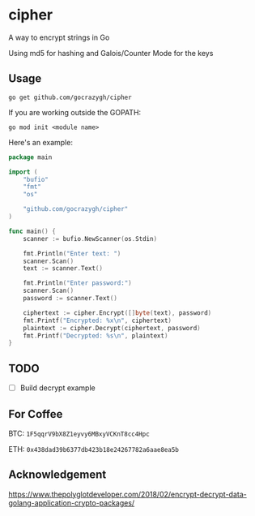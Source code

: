# cipher
A way to encrypt strings in Go

Using md5 for hashing and Galois/Counter Mode for the keys

## Usage

```
go get github.com/gocrazygh/cipher
```

If you are working outside the GOPATH:
```
go mod init <module name>
```

Here's an example:
```go
package main

import (
	"bufio"
	"fmt"
	"os"

	"github.com/gocrazygh/cipher"
)

func main() {
	scanner := bufio.NewScanner(os.Stdin)

	fmt.Println("Enter text: ")
	scanner.Scan()
	text := scanner.Text()

	fmt.Println("Enter password:")
	scanner.Scan()
	password := scanner.Text()

	ciphertext := cipher.Encrypt([]byte(text), password)
	fmt.Printf("Encrypted: %x\n", ciphertext)
	plaintext := cipher.Decrypt(ciphertext, password)
	fmt.Printf("Decrypted: %s\n", plaintext)
}
```

## TODO
- [ ] Build decrypt example

## For Coffee
BTC: `1F5qqrV9bX8Z1eyvy6MBxyVCKnT8cc4Hpc`

ETH: `0x438dad39b6377db423b18e24267782a6aae8ea5b`

## Acknowledgement
https://www.thepolyglotdeveloper.com/2018/02/encrypt-decrypt-data-golang-application-crypto-packages/
